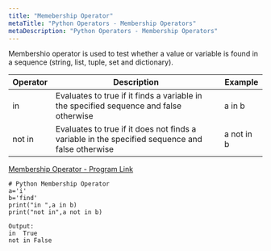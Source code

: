 ```yaml
---
title: "Memebership Operator"
metaTitle: "Python Operators - Membership Operators"
metaDescription: "Python Operators - Membership Operators"
---
```


Membershio operator is used to test whether a value or variable is found in a sequence (string, list, tuple, set and dictionary).

|Operator|Description|Example|
|----|----|----|
|in|Evaluates to true if it finds a variable in the specified sequence and false otherwise|a in b|
|not in|Evaluates to true if it does not finds a variable in the specified sequence and false otherwise|a not in b|

[Membership Operator - Program Link](https://ideone.com/Mt5vCB)
```
# Python Membership Operator
a='i'
b='find'
print("in ",a in b)
print("not in",a not in b)

Output:
in  True
not in False
```